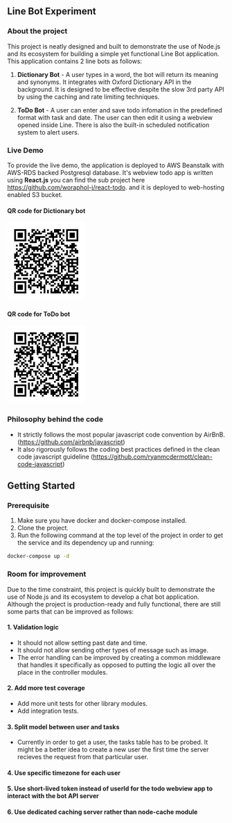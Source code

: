 ## Line Bot Experiment

### About the project
This project is neatly designed and built to demonstrate the use of Node.js and its ecosystem for building a simple yet functional Line Bot application. This application contains 2 line bots as follows:
1. **Dictionary Bot** - A user types in a word, the bot will return its meaning and synonyms. It integrates with Oxford Dictionary API in the background. It is designed to be effective despite the slow 3rd party API by using the caching and rate limiting techniques.

1. **ToDo Bot** - A user can enter and save todo infomation in the predefined format with task and date. The user can then edit it using a webview opened inside Line. There is also the built-in scheduled notification system to alert users.

### Live Demo
To provide the live demo, the application is deployed to AWS Beanstalk with AWS-RDS backed Postgresql database. It's webview todo app is written using **React.js** you can find the sub project here https://github.com/woraphol-j/react-todo. and it is deployed to web-hosting enabled S3 bucket.

#### QR code for Dictionary bot<br/>
![dictbot](docs/img/dict_qr.png)

#### QR code for ToDo bot<br/>
![todobot](docs/img/todo_qr.png)

### Philosophy behind the code
- It strictly follows the most popular javascript code convention by AirBnB. (https://github.com/airbnb/javascript)
- It also rigorously follows the coding best practices defined in the clean code javascript guideline (https://github.com/ryanmcdermott/clean-code-javascript)

## Getting Started
### Prerequisite
1. Make sure you have docker and docker-compose installed.
2. Clone the project.
3. Run the following command at the top level of the project in order to get the service and its dependency up and running:
```bash
docker-compose up -d
```

### Room for improvement
Due to the time constraint, this project is quickly built to demonstrate the use of Node.js and its ecosystem to develop a chat bot application. Although the project is production-ready and fully functional, there are still some parts that can be improved as follows:
#### 1. Validation logic
  - It should not allow setting past date and time.
  - It should not allow sending other types of message such as image.
  - The error handling can be improved by creating a common middleware that handles it specifically as opposed to putting the logic all over the place in the controller modules.
#### 2. Add more test coverage
  - Add more unit tests for other library modules.
  - Add integration tests.
#### 3. Split model between user and tasks
  - Currently in order to get a user, the tasks table has to be probed. It might be a better idea to create a new user the first time the server recieves the request from that particular user.
#### 4. Use specific timezone for each user
#### 5. Use short-lived token instead of userId for the todo webview app to interact with the bot API server
#### 6. Use dedicated caching server rather than node-cache module